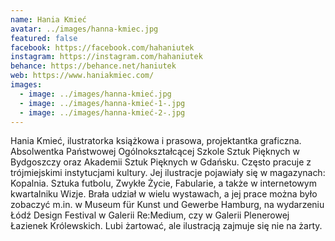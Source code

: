 ```yaml
---
name: Hania Kmieć
avatar: ../images/hanna-kmiec.jpg
featured: false
facebook: https://facebook.com/hahaniutek
instagram: https://instagram.com/hahaniutek
behance: https://behance.net/haniutek
web: https://www.haniakmiec.com/
images:
  - image: ../images/hanna-kmieć.jpg
  - image: ../images/hanna-kmieć-1-.jpg
  - image: ../images/hanna-kmieć-2-.jpg
---
```

Hania Kmieć, ilustratorka książkowa i prasowa, projektantka graficzna. Absolwentka Państwowej Ogólnokształcącej Szkole Sztuk Pięknych w Bydgoszczy oraz Akademii Sztuk Pięknych w Gdańsku. Często pracuje z trójmiejskimi instytucjami kultury. Jej ilustracje pojawiały się w magazynach: Kopalnia. Sztuka futbolu, Zwykłe Życie, Fabularie, a także w internetowym kwartalniku Wizje. Brała udział w wielu wystawach, a jej prace można było zobaczyć m.in. w Museum für Kunst und Gewerbe Hamburg, na wydarzeniu Łódź Design Festival w Galerii Re:Medium, czy w Galerii Plenerowej Łazienek Królewskich. Lubi żartować, ale ilustracją zajmuje się nie na żarty.
